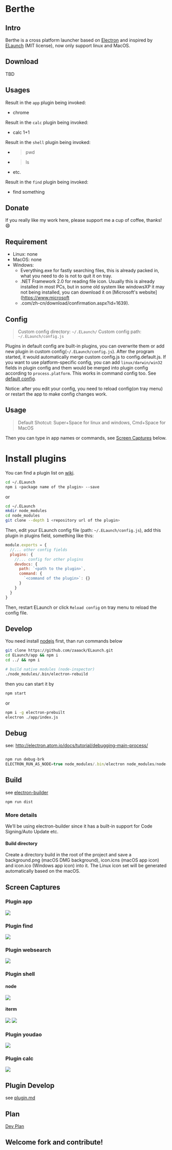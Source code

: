# Berthe

## Intro

Berthe is a cross platform launcher based on [Electron](https://github.com/electron/electron) and inspired by [ELaunch](https://github.com/zaaack/ELaunch) (MIT license), now only support linux and MacOS.

## Download

TBD

## Usages

Result in the `app` plugin being invoked:

- chrome

Result in the `calc` plugin being invoked:

- calc 1+1

Result in the `shell` plugin being invoked:

- > pwd
- > ls
- etc.

Result in the `find` plugin being invoked:

- find something

## Donate

If you really like my work here, please support me a cup of coffee, thanks! :smile:

## Requirement

* Linux: none
* MacOS: none
* Windows:
  * Everything.exe for fastly searching files, this is already packed in, what you need to do is not to quit it on tray.
  * .NET Framework 2.0 for reading file icon. Usually this is already installed in most PCs, but in some old system like windowsXP it may not being installed, you can download it on [Microsoft's website](https://www.microsoft
  * .com/zh-cn/download/confirmation.aspx?id=1639).

## Config

> Custom config directory: `~/.ELaunch/`
> Custom config path: `~/.ELaunch/config.js`

Plugins in default config are built-in plugins, you can overwrite them or add new plugin in custom config(`~/.ELaunch/config.js`). After the program started, it would automatically merge custom config.js to config.default.js. If you want to use platform-specific config, you can add `linux/darwin/win32` fields in plugin config and them would be merged into plugin config according to `process.platform`. This works in command config too. See [default config](app/config/config.default.js).

Notice: after you edit your config, you need to reload config(on tray menu) or restart the app to make config changes work.

## Usage

>Default Shotcut: Super+Space for linux and windows, Cmd+Space for MacOS

Then you can type in app names or commands, see [Screen Captures](#screen-captures) below.

# Install plugins

You can find a plugin list on [wiki](https://github.com/zaaack/ELaunch/wiki).

```sh
cd ~/.ELaunch
npm i <package name of the plugin> --save
```
or

```sh
cd ~/.ELaunch
mkdir node_modules
cd node_modules
git clone --depth 1 <repository url of the plugin>
```
Then, edit your ELaunch config file (path: `~/.ELaunch/config.js`),
add this plugin in plugins field, something like this:
```js
module.exports = {
  //... other config fields
  plugins: {
    //... config for other plugins
    devdocs: {
      path: `<path to the plugin>`,
      command: {
        `<command of the plugin>`: {}
      }
    }
  }
}
```

Then, restart ELaunch or click `Reload config` on tray menu to reload the config file.


## Develop

You need install [nodejs](https://nodejs.org/en/) first, than run commands below
```sh
git clone https://github.com/zaaack/ELaunch.git
cd ELaunch/app && npm i
cd ../ && npm i

# build native modules (node-inspector)
./node_modules/.bin/electron-rebuild

```
then you can start it by
```sh
npm start
```
or
```sh
npm i -g electron-prebuilt
electron ./app/index.js
```

## Debug

see: http://electron.atom.io/docs/tutorial/debugging-main-process/

```js

npm run debug-brk
ELECTRON_RUN_AS_NODE=true node_modules/.bin/electron node_modules/node-inspector/bin/inspector.js

```

## Build

see [electron-builder](https://github.com/electron-userland/electron-builder)

```js
npm run dist
```

### More details

We’ll be using electron-builder since it has a built-in support for Code Signing/Auto Update etc.

#### Build directory

Create a directory build in the root of the project and save a background.png (macOS DMG background), icon.icns (macOS app icon) and icon.ico (Windows app icon) into it. The Linux icon set will be generated automatically based on the macOS.

## Screen Captures

### Plugin app

![](https://raw.githubusercontent.com/zaaack/ELaunch/master/docs/captures/app.jpg)

### Plugin find

![](https://raw.githubusercontent.com/zaaack/ELaunch/master/docs/captures/find.jpg)


### Plugin websearch

![](https://raw.githubusercontent.com/zaaack/ELaunch/master/docs/captures/search.jpg)



### Plugin shell

#### node
![](https://raw.githubusercontent.com/zaaack/ELaunch/master/docs/captures/shell1.jpg)

#### iterm
![](https://raw.githubusercontent.com/zaaack/ELaunch/master/docs/captures/shell2.jpg)
![](https://raw.githubusercontent.com/zaaack/ELaunch/master/docs/captures/shell3.jpg)


### Plugin youdao

![](https://raw.githubusercontent.com/zaaack/ELaunch/master/docs/captures/youdao.jpg)

### Plugin calc

![](https://raw.githubusercontent.com/zaaack/ELaunch/master/docs/captures/calc.jpg)

## Plugin Develop

see [plugin.md](https://github.com/zaaack/ELaunch/wiki/Plugin-Development)

## Plan

[Dev Plan](https://github.com/zaaack/ELaunch/issues/1)


## Welcome fork and contribute!
